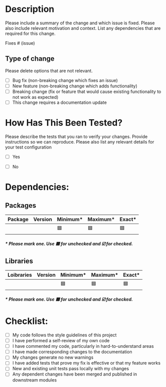 # Description

Please include a summary of the change and which issue is fixed. Please also include relevant motivation and context. List any dependencies that are required for this change.

Fixes # (issue)

## Type of change

Please delete options that are not relevant.

- [ ] Bug fix (non-breaking change which fixes an issue)
- [ ] New feature (non-breaking change which adds functionality)
- [ ] Breaking change (fix or feature that would cause existing functionality to not work as expected)
- [ ] This change requires a documentation update

# How Has This Been Tested?

Please describe the tests that you ran to verify your changes. Provide instructions so we can reproduce. Please also list any relevant details for your test configuration

- [ ] Yes
- [ ] No


# Dependencies:
## Packages

|Package|Version|Minimum*|Maximum*|Exact*|
|---|---|---|---|---|
||| :blue_square: | :blue_square: | :blue_square: |


##### &ast; Please mark one. Use :blue_square: for unchecked and :ballot_box_with_check: for checked.

## Libraries

|Loibraries|Version|Minimum*|Maximum*|Exact*|
|---|---|---|---|---|
||| :blue_square: | :blue_square: | :blue_square: |


##### &ast; Please mark one. Use :blue_square: for unchecked and :ballot_box_with_check: for checked.

# Checklist:

- [ ] My code follows the style guidelines of this project
- [ ] I have performed a self-review of my own code
- [ ] I have commented my code, particularly in hard-to-understand areas
- [ ] I have made corresponding changes to the documentation
- [ ] My changes generate no new warnings
- [ ] I have added tests that prove my fix is effective or that my feature works
- [ ] New and existing unit tests pass locally with my changes
- [ ] Any dependent changes have been merged and published in downstream modules
